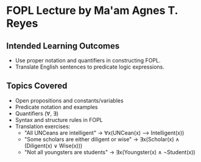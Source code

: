 # FOPL Lecture by Ma'am Agnes T. Reyes

## Intended Learning Outcomes
- Use proper notation and quantifiers in constructing FOPL.
- Translate English sentences to predicate logic expressions.

## Topics Covered
- Open propositions and constants/variables
- Predicate notation and examples
- Quantifiers (∀, ∃)
- Syntax and structure rules in FOPL
- Translation exercises:
  - "All UNCeans are intelligent" → ∀x(UNCean(x) ⟶ Intelligent(x))
  - "Some scholars are either diligent or wise" → ∃x(Scholar(x) ∧ (Diligent(x) ∨ Wise(x)))
  - "Not all youngsters are students" → ∃x(Youngster(x) ∧ ¬Student(x))
